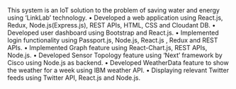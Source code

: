 This system is an IoT solution to the problem of saving water and energy using ‘LinkLab’ technology.
• Developed a web application using React.js, Redux, Node.js(Express.js), REST APIs, HTML, CSS and Cloudant DB.
• Developed user dashboard using Bootstrap and React.js.
• Implemented login functionality using Passport.js, Node.js, React.js , Redux and REST APIs.
• Implemented Graph feature using React-Chart.js, REST APIs, Node.js.
• Developed Sensor Topology feature using ‘Next’ framework by Cisco using Node.js as backend.
• Developed WeatherData feature to show the weather for a week using IBM weather API.
• Displaying relevant Twitter feeds using Twitter API, React.js and Node.js.
